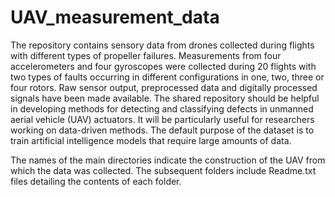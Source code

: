 # UAV_measurement_data

The repository contains sensory data from drones collected during flights with different types of propeller failures. Measurements from four accelerometers and four gyroscopes were collected during 20 flights with two types of faults occurring in different configurations in one, two, three or four rotors. Raw sensor output, preprocessed data and digitally processed signals have been made available. The shared repository should be helpful in developing methods for detecting and classifying defects in unmanned aerial vehicle (UAV) actuators. It will be particularly useful for researchers working on data-driven methods. The default purpose of the dataset is to train artificial intelligence models that require large amounts of data.

The names of the main directories indicate the construction of the UAV from which the data was collected. The subsequent folders include Readme.txt files detailing the contents of each folder.
